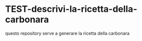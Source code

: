 # TEST-descrivi-la-ricetta-della-carbonara
questo repository serve a generare la ricetta della carbonara
